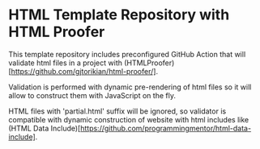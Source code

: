 # HTML Template Repository with HTML Proofer

This template repository includes preconfigured GitHub Action that will validate html files in a project with (HTMLProofer)[https://github.com/gjtorikian/html-proofer/].

Validation is performed with dynamic pre-rendering of html files so it will allow to construct them with JavaScript on the fly.

HTML files with 'partial.html' suffix will be ignored, so validator is compatible with dynamic construction of website with html includes like (HTML Data Include)[https://github.com/programmingmentor/html-data-include].



